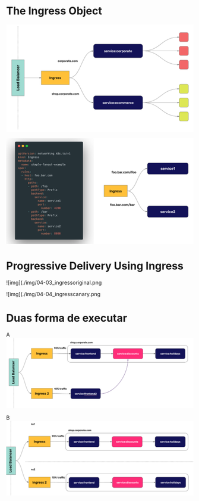 # The Ingress Object

![img](./img/04-01_servicesingress.png)

![img](./img/04-02_sampleingress.png)


# Progressive Delivery Using Ingress

![img](./img/04-03_ingressoriginal.png

![img](./img/04-04_ingresscanary.png


# Duas forma de executar
A
![img](./img/04-05_backendservice.png)

B
![img](./img/04-06_namespaces.png)
